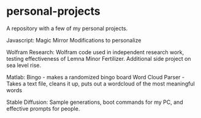 # personal-projects

A repository with a few of my personal projects.

Javascript:
Magic Mirror Modifications to personalize

Wolfram Research:
Wolfram code used in independent research work, testing effectiveness of Lemna Minor Fertilizer. Additional side project on sea level rise.

Matlab:
Bingo - makes a randomized bingo board
Word Cloud Parser - Takes a text file, cleans it up, puts out a wordcloud of the most meaningful words

Stable Diffusion:
Sample generations, boot commands for my PC, and effective prompts for people.
